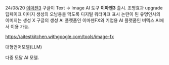 24/08/20 [이마젠3](https://n.news.naver.com/mnews/article/366/0001012340)
구글이 Text -> Image AI 도구 **이마젠3** 출시.
조명효과 upgrade
딥페이크 이미지 생성의 오남용을 막도록 디지털 워터마크 표시
논란이 된 유명인사의 이미지는 생성 X
구글의 생성 AI 플랫폼인 이마젠FX와 기업용 AI 플랫폼인 버텍스 AI에서 이용 가능.

https://aitestkitchen.withgoogle.com/tools/image-fx

대형언어모델(LLM)

다중 모달 AI 모델.
